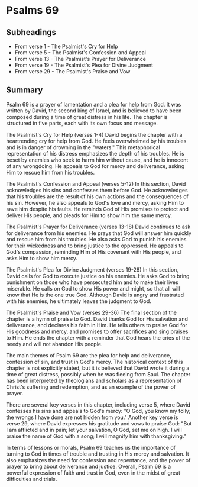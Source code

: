 # Psalms 69

## Subheadings

* From verse 1 - The Psalmist's Cry for Help
* From verse 5 - The Psalmist's Confession and Appeal
* From verse 13 - The Psalmist's Prayer for Deliverance
* From verse 19 - The Psalmist's Plea for Divine Judgment
* From verse 29 - The Psalmist's Praise and Vow

## Summary

Psalm 69 is a prayer of lamentation and a plea for help from God. It was written by David, the second king of Israel, and is believed to have been composed during a time of great distress in his life. The chapter is structured in five parts, each with its own focus and message.

The Psalmist's Cry for Help (verses 1-4)
David begins the chapter with a heartrending cry for help from God. He feels overwhelmed by his troubles and is in danger of drowning in the "waters." This metaphorical representation of his distress emphasizes the depth of his troubles. He is beset by enemies who seek to harm him without cause, and he is innocent of any wrongdoing. He appeals to God for mercy and deliverance, asking Him to rescue him from his troubles.

The Psalmist's Confession and Appeal (verses 5-12)
In this section, David acknowledges his sins and confesses them before God. He acknowledges that his troubles are the result of his own actions and the consequences of his sin. However, he also appeals to God's love and mercy, asking Him to save him despite his faults. He reminds God of His promises to protect and deliver His people, and pleads for Him to show him the same mercy.

The Psalmist's Prayer for Deliverance (verses 13-18)
David continues to ask for deliverance from his enemies. He prays that God will answer him quickly and rescue him from his troubles. He also asks God to punish his enemies for their wickedness and to bring justice to the oppressed. He appeals to God's compassion, reminding Him of His covenant with His people, and asks Him to show him mercy.

The Psalmist's Plea for Divine Judgment (verses 19-28)
In this section, David calls for God to execute justice on his enemies. He asks God to bring punishment on those who have persecuted him and to make their lives miserable. He calls on God to show His power and might, so that all will know that He is the one true God. Although David is angry and frustrated with his enemies, he ultimately leaves the judgment to God.

The Psalmist's Praise and Vow (verses 29-36)
The final section of the chapter is a hymn of praise to God. David thanks God for His salvation and deliverance, and declares his faith in Him. He tells others to praise God for His goodness and mercy, and promises to offer sacrifices and sing praises to Him. He ends the chapter with a reminder that God hears the cries of the needy and will not abandon His people.

The main themes of Psalm 69 are the plea for help and deliverance, confession of sin, and trust in God's mercy. The historical context of this chapter is not explicitly stated, but it is believed that David wrote it during a time of great distress, possibly when he was fleeing from Saul. The chapter has been interpreted by theologians and scholars as a representation of Christ's suffering and redemption, and as an example of the power of prayer.

There are several key verses in this chapter, including verse 5, where David confesses his sins and appeals to God's mercy: "O God, you know my folly; the wrongs I have done are not hidden from you." Another key verse is verse 29, where David expresses his gratitude and vows to praise God: "But I am afflicted and in pain; let your salvation, O God, set me on high. I will praise the name of God with a song; I will magnify him with thanksgiving."

In terms of lessons or morals, Psalm 69 teaches us the importance of turning to God in times of trouble and trusting in His mercy and salvation. It also emphasizes the need for confession and repentance, and the power of prayer to bring about deliverance and justice. Overall, Psalm 69 is a powerful expression of faith and trust in God, even in the midst of great difficulties and trials.